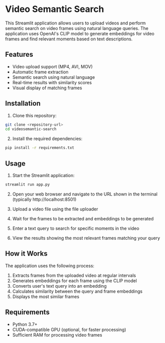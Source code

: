 # Video Semantic Search

This Streamlit application allows users to upload videos and perform semantic search on video frames using natural language queries. The application uses OpenAI's CLIP model to generate embeddings for video frames and find relevant moments based on text descriptions.

## Features

- Video upload support (MP4, AVI, MOV)
- Automatic frame extraction
- Semantic search using natural language
- Real-time results with similarity scores
- Visual display of matching frames

## Installation

1. Clone this repository:
```bash
git clone <repository-url>
cd videosemantic-search
```

2. Install the required dependencies:
```bash
pip install -r requirements.txt
```

## Usage

1. Start the Streamlit application:
```bash
streamlit run app.py
```

2. Open your web browser and navigate to the URL shown in the terminal (typically http://localhost:8501)

3. Upload a video file using the file uploader

4. Wait for the frames to be extracted and embeddings to be generated

5. Enter a text query to search for specific moments in the video

6. View the results showing the most relevant frames matching your query

## How it Works

The application uses the following process:
1. Extracts frames from the uploaded video at regular intervals
2. Generates embeddings for each frame using the CLIP model
3. Converts user's text query into an embedding
4. Calculates similarity between the query and frame embeddings
5. Displays the most similar frames

## Requirements

- Python 3.7+
- CUDA-compatible GPU (optional, for faster processing)
- Sufficient RAM for processing video frames

